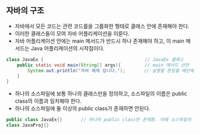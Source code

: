 ## 자바의 구조



- 자바에서 모든 코드는 관련 코드를을 그룹화한 형태로 클래스 안에 존재해야 한다.
- 이러한 클래스들이 모여 자바 어플리케이션을 이룬다.
- 자바 어플리케이션 안에는 main 메서드가 반드시 하나 존재해야 하고, 이 main 메서드는 Java 어플리케이션의 시작점이다.

```java
class JavaEx {										// JavaEx 클래스
    public static void main(String[] args){			// main 메서드 선언
        System.out.println("자바 예제 입니다.");		// 실행할 문장을 메인메서드 안에 적음
    }
}
```

- 하나의 소스파일에 보통 하나의 클래스만을 정의하고, 소스파일의 이름은 public class의 이름과 일치해야 한다. 
- 하나의 소스파일에 둘 이상의 public class가 존재하면 안된다.

```java
public class JavaEx{}		// 하나의 public class만 존재함. 이때 소스파일의 이름은 JavaEx.java 
class JavaProj{}						
```

